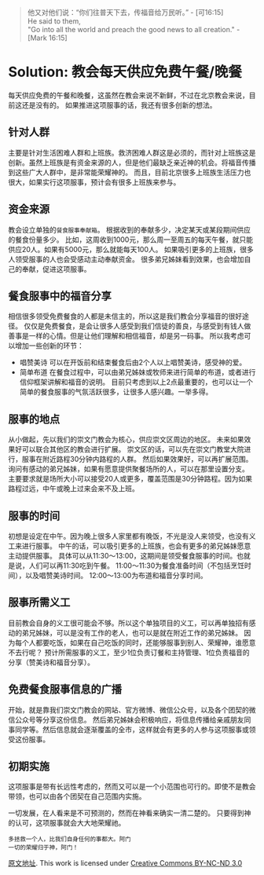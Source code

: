  > 他又对他们说：“你们往普天下去，传福音给万民听。” - [可16:15]  
   He said to them,   
   "Go into all the world and preach the good news to all creation." - [Mark 16:15]

# Solution: 教会每天供应免费午餐/晚餐

每天供应免费的午餐和晚餐，这虽然在教会来说不新鲜，不过在北京教会来说，目前这还是没有的。
如果推进这项服事的话，我还有很多创新的想法。

## 针对人群
主要是针对生活困难人群和上班族。救济困难人群这是必须的，而针对上班族这是创新。虽然上班族是有资金来源的人，但是他们最缺乏亲近神的机会。将福音传播到这些广大人群中，是非常能荣耀神的。
而且，目前北京很多上班族生活压力也很大，如果实行这项服事，预计会有很多上班族来参与。

## 资金来源
教会设立单独的`餐食服事奉献箱`。
根据收到的奉献多少，决定某天或某段期间供应的餐食份量多少。
比如，这周收到1000元，那么周一至周五的每天午餐，就只能供应20人。如果有5000元，那么就能每天100人。
如果吸引更多的上班族，很多人领受服事的人也会受感动主动奉献资金。
很多弟兄姊妹看到效果，也会增加自己的奉献，促进这项服事。

## 餐食服事中的福音分享
相信很多领受免费餐食的人都是未信主的，所以这是我们教会分享福音的很好途径。
仅仅是免费餐食，是会让很多人感受到我们信徒的善良，与感受到有钱人做善事是一样的心情。但是让他们理解和相信福音，却是另一码事。
所以我考虑可以增加一些创新的环节：
- 唱赞美诗
    可以在开饭前和结束餐食后由2个人以上唱赞美诗，感受神的爱。
- 简单布道
    在餐食过程中，可以由弟兄姊妹或牧师来进行简单的布道，或者进行信仰框架讲解和福音的说明。
目前只考虑到以上2点最重要的，也可以让一个简单的餐食服事的气氛活跃很多，让很多人感兴趣。一举多得。

## 服事的地点
从小做起，先以我们的崇文门教会为核心，供应崇文区周边的地区。
未来如果效果好可以联合其他区的教会进行扩展。
崇文区的话，可以先在崇文门教堂大院进行，服事在附近路程30分钟内路程的人群。
然后如果效果好，可以再扩展范围。询问有感动的弟兄姊妹，如果有愿意提供聚餐场所的人，可以在那里设置分支。
主要要求就是场所大小可以接受20人或更多，覆盖范围是30分钟路程。因为如果路程过远，中午或晚上过来会来不及上班。

## 服事的时间
初想是设定在中午。因为晚上很多人家里都有晚饭，不光是没人来领受，也没有义工来进行服事。
中午的话，可以吸引更多的上班族，也会有更多的弟兄姊妹愿意主动提供服事。
具体可以从11:30～13:00，这期间是领受餐食服事的时间。也就是说，人们可以再11:30吃到午餐。
11:00～11:30为餐食准备时间（不包括烹饪时间），以及唱赞美诗时间。
12:00～13:00为布道和福音分享时间。

## 服事所需义工
目前教会自身的义工很可能会不够。所以这个单独项目的义工，可以再单独招有感动的弟兄姊妹，可以是没有工作的老人，也可以是就在附近工作的弟兄姊妹。
因为每个人都要吃饭，如果在自己吃饭的同时，还能够服事到别人、荣耀神，谁愿意不去行呢？
预计所需服事的义工，至少1位负责订餐和主持管理、1位负责福音的分享（赞美诗和福音分享）。


## 免费餐食服事信息的广播
开始，就是靠我们崇文门教会的网站、官方微博、微信公众号，以及各个团契的微信公众号等分享这份信息。
然后弟兄姊妹会积极响应，将信息传播给亲戚朋友同事同学等。然后信息就会逐渐覆盖的全市，这样就会有更多的人参与这项服事或领受这份服事。

## 初期实施
这项服事是带有长远性考虑的，然而又可以是一个小范围也可行的。即使不是教会带领，也可以由各个团契在自己范围内实施。

一切发展，在人看来是不可预测的，然而在神看来确实一清二楚的。
只要得到神的认可，这项服事就会大大地荣耀祂。


	多拯救一个人，比我们自身任何的事都大。阿门
	一切的荣耀归于神，阿门！



[原文地址](https://github.com/solomonxie/Notes/blob/master/Ideas/Solution/Church-Charity-Meal.md). This work is licensed under [Creative Commons BY-NC-ND 3.0](http://creativecommons.org/licenses/by-nc-nd/3.0/deed.zh)


